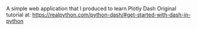 A simple web application that I produced to learn Plotly Dash
Original tutorial at: https://realpython.com/python-dash/#get-started-with-dash-in-python
